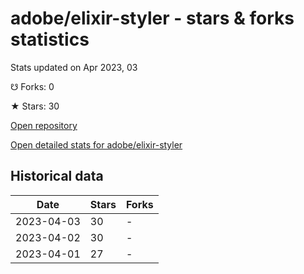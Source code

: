 # adobe/elixir-styler - stars & forks statistics

Stats updated on Apr 2023, 03

☋ Forks: 0

★ Stars: 30

[Open repository](https://github.com/adobe/elixir-styler)

[Open detailed stats for adobe/elixir-styler](https://reviewgithub.com/rep/adobe/elixir-styler)

## Historical data
| Date | Stars | Forks |
|------|-------|-------|
| 2023-04-03 | 30 | - | 
| 2023-04-02 | 30 | - | 
| 2023-04-01 | 27 | - | 

